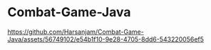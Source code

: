 # Combat-Game-Java

https://github.com/Harsanjam/Combat-Game-Java/assets/56749102/e54b1f10-9e28-4705-8dd6-543220056ef5
